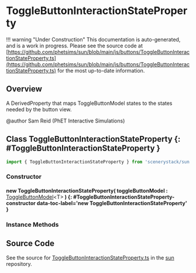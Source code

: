 # ToggleButtonInteractionStateProperty

!!! warning "Under Construction"
    This documentation is auto-generated, and is a work in progress. Please see the source code at
    [https://github.com/phetsims/sun/blob/main/js/buttons/ToggleButtonInteractionStateProperty.ts](https://github.com/phetsims/sun/blob/main/js/buttons/ToggleButtonInteractionStateProperty.ts) for the most up-to-date information.

## Overview

A DerivedProperty that maps ToggleButtonModel states to the states needed by the button view.

@author Sam Reid (PhET Interactive Simulations)

## Class ToggleButtonInteractionStateProperty {: #ToggleButtonInteractionStateProperty }


```js
import { ToggleButtonInteractionStateProperty } from 'scenerystack/sun';
```
### Constructor

#### new ToggleButtonInteractionStateProperty( toggleButtonModel : <span style="font-weight: 400;">[ToggleButtonModel](../sun/ToggleButtonModel.md)&lt;T&gt;</span> ) {: #ToggleButtonInteractionStateProperty-constructor data-toc-label='new ToggleButtonInteractionStateProperty' }

### Instance Methods





## Source Code

See the source for [ToggleButtonInteractionStateProperty.ts](https://github.com/phetsims/sun/blob/main/js/buttons/ToggleButtonInteractionStateProperty.ts) in the [sun](https://github.com/phetsims/sun) repository.
